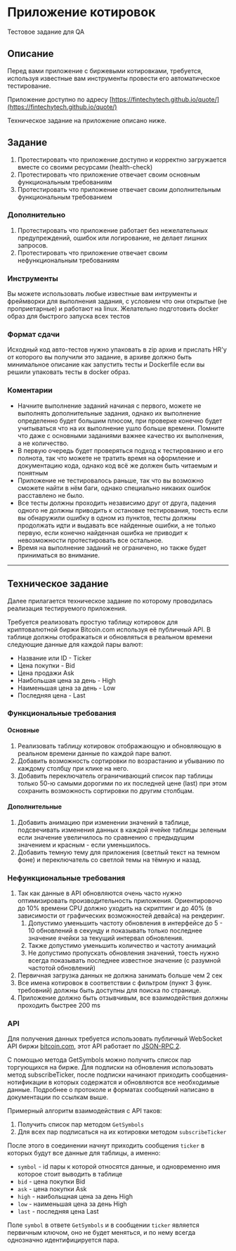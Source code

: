 # Приложение котировок

Тестовое задание для QA

## Описание

Перед вами приложение с биржевыми котировками, требуется, используя известные вам инструменты провести его автоматическое тестирование.

Приложение доступно по адресу [https://fintechytech.github.io/quote/](https://fintechytech.github.io/quote/)

Техническое задание на приложение описано ниже.

## Задание

1. Протестировать что приложение доступно и корректно загружается вместе со своими ресурсами (health-check)
2. Протестировать что приложение отвечает своим основным функциональным требованиям 
3. Протестировать что приложение отвечает своим дополнительным функциональным требованием

### Дополнительно

1. Протестировать что приложение работает без нежелательных предупреждений, ошибок или логирование, не делает лишних запросов.
2. Протестировать что приложение отвечает своим нефункциональным требованиям


### Инструменты

Вы можете использовать любые известные вам интрументы и фреймворки для выполнения задания, с условием что они открытые (не проприетарные) и работают на linux.
Желательно подготовить docker образ для быстрого запуска всех тестов

### Формат сдачи

Исходный код авто-тестов нужно упаковать в zip архив и прислать HR'у от которого вы получили это задание, в архиве должно быть минимальное описание как запустить тесты и Dockerfile если вы решили упаковать тесты в docker образ.

### Коментарии

* Начните выполнение заданий начиная с первого, можете не выполнять дополнительные задания, однако их выполнение определенно будет большим плюсом, при проверке конечно будет учитываться что на их выполнение ушло больше времени. Помните что даже с основными заданиями важнее качество их выполнения, а не количество.
* В первую очередь будет проверяться подход к тестированию и его полнота, так что можете не тратить время на оформление и документацию кода, однако код всё же должен быть читаемым и понятным
* Приложение не тестировалось раньше, так что вы возможно сможете найти в нём баги, однако специально никаких ошибок расставлено не было.
* Все тесты должны проходить независимо друг от друга, падения одного не должны приводить к остановке тестирования, тоесть если вы обнаружили ошибку в одном из пунктов, тесты должны продолжать идти и выдавать все найденные ошибки, а не только первую, если конечно найденная ошибка не приводит к невозможности протестировать все остальное.
* Время на выполнение заданий не ограничено, но также будет приниматься во внимание.


---

## Техническое задание

Далее прилагается техническое задание по которому проводилась реализация тестируемого приложения.

Требуется реализовать простую таблицу котировок для криптовалютной биржи Bitcoin.com используя eё публичный API. В таблице должны отображаться и обновляться в реальном времени следующие данные для каждой пары валют:

* Название или ID - Ticker
* Цена покупки - Bid
* Цена продажи Ask
* Наибольшая цена за день - High
* Наименьшая цена за день - Low
* Последняя цена - Last


### Функциональные требования

#### Основные

1. Реализовать таблицу котировок отображающую и обновляющую в реальном времени данные по каждой паре валют.
2. Добавить возможность сортировки по возрастанию и убыванию по каждому столбцу при клике на него.
3. Добавить переключатель ограничивающий список пар таблицы только 50-ю самыми дорогими по их последней цене (last) при этом сохранить возможность сортировки по другим столбцам.

#### Дополнительные

1. Добавить анимацию при изменении значений в таблице, подсвечивать изменения данных в каждой ячейке таблицы зеленым если значение увеличилось по сравнению с предыдущим значением и красным - если уменьшилось.
2. Добавить темную тему для приложения (светлый текст на темном фоне) и переключатель со светлой темы на тёмную и назад.

### Нефункциональные требования

1. Так как данные в API обновляются очень часто нужно оптимизировать производительность приложения. Ориентировочо до 10% времени CPU должно уходить на скриптинг и до 40% (в зависимости от графических возможностей девайса) на рендеринг.
    1. Допустимо уменьшить частоту обновления в интерфейсе до 5 - 10 обновлений в секунду и показывать только последнее значение ячейки за текущий интервал обновления.
    2. Также допустимо уменьшить количество и частоту анимаций
    3. Не допустимо пропускать обновления значений, тоесть нужно всегда показывать последнее известное значение (с разумной частотой обновлений)
2. Первичная загрузка данных не должна занимать больше чем 2 сек
3. Все имена котировок в соответствии с фильтром (пункт 3 функ. требовний) должны быть доступны для поиска по странице.
4. Приложение должно быть отзывчивым, все взаимодействия должны проходить быстрее 200 ms

### API

Для получения данных требуется использовать публичный WebSocket API биржи [bitcoin.com](https://api.exchange.bitcoin.com/), этот API работает по [JSON-RPC 2](https://www.jsonrpc.org/specification).

С помощью метода GetSymbols можно получить список пар торгующихся на бирже. Для подписки на обновления использовать метод subscribeTicker, после подписки начинают приходить сообщения-нотификации в которых содержатся и обновляются все необходимые данные. Подробнее о протоколе и форматах сообщений написано в документации по ссылкам выше.

Примерный алгоритм взаимодействия с API таков:

1. Получить список пар методом `GetSymbols`
2. Для всех пар подписаться на их котировки методом `subscribeTicker`

После этого в соединении начнут приходить сообщения `ticker` в которых будут все данные для таблицы, а именно:

* `symbol` - id пары к которой относятся данные, и одновременно имя которое стоит выводить в таблице
* `bid` - цена покупки Bid
* `ask` - цена покупки Ask
* `high` - наибольщная цена за день High
* `low` - наименьшая цена за день High
* `last` - последняя цена Last

Поле `symbol` в ответе `GetSymbols` и в сообщении `ticker` является первичным ключом, оно не будет меняться, и по нему всегда однозначно идентифицируется пара.
